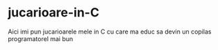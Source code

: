 # jucarioare-in-C
Aici imi pun jucarioarele mele in C cu care ma educ sa devin un copilas programatorel mai bun
